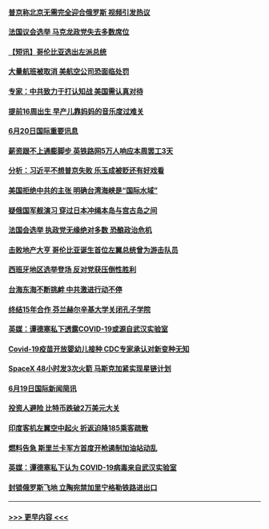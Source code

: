 #### [普京称北京无需完全迎合俄罗斯 视频引发热议](../pages/prog202/a103460823.md?t=06210851) 
#### [法国议会选举 马克龙政党失去多数席位](../pages/prog202/a103460692.md?t=06210851) 
#### [【短讯】哥伦比亚选出左派总统](../pages/prog202/a103460696.md?t=06210851) 
#### [大量航班被取消 美航空公司恐面临处罚](../pages/prog202/a103460488.md?t=06210851) 
#### [专家：中共致力于打认知战 美国需认真对待](../pages/prog202/a103460484.md?t=06210851) 
#### [提前16周出生 早产儿靠妈妈的音乐度过难关](../pages/prog202/a103460479.md?t=06210851) 
#### [6月20日国际重要讯息](../pages/prog202/a103460463.md?t=06210851) 
#### [薪资跟不上通膨脚步 英铁路网5万人响应本周罢工3天](../pages/prog202/a103460391.md?t=06210851) 
#### [分析：习近平不想普京失败 乐玉成被贬还有好戏看](../pages/prog202/a103460368.md?t=06210851) 
#### [美国拒绝中共的主张 明确台湾海峡是“国际水域”](../pages/prog202/a103460330.md?t=06210851) 
#### [疑俄国军舰演习 穿过日本冲绳本岛与宫古岛之间](../pages/prog202/a103460277.md?t=06210851) 
#### [法国会选举 执政党无缘绝对多数 恐酿政治危机](../pages/prog202/a103460267.md?t=06210851) 
#### [击败地产大亨 哥伦比亚诞生首位左翼总统曾为游击队员](../pages/prog202/a103460252.md?t=06210851) 
#### [西班牙地区选举登场 反对党获压倒性胜利](../pages/prog202/a103460237.md?t=06210851) 
#### [台海东海不断挑衅 中共激进行动不停](../pages/prog202/a103460148.md?t=06210851) 
#### [终结15年合作 芬兰赫尔辛基大学关闭孔子学院](../pages/prog202/a103460149.md?t=06210851) 
#### [英媒：谭德塞私下透露COVID-19或源自武汉实验室](../pages/prog202/a103460154.md?t=06210851) 
#### [Covid-19疫苗开放婴幼儿接种 CDC专家承认对新变种无知](../pages/prog202/a103460156.md?t=06210851) 
#### [SpaceX 48小时发3次火箭 马斯克加紧实现星链计划](../pages/prog202/a103460158.md?t=06210851) 
#### [6月19日国际新闻简讯](../pages/prog202/a103460077.md?t=06210851) 
#### [投资人避险  比特币跌破2万美元大关](../pages/prog202/a103460058.md?t=06210851) 
#### [印度客机左翼空中起火 折返迫降185乘客疏散](../pages/prog202/a103459952.md?t=06210851) 
#### [燃料告急 斯里兰卡军方首度开枪遏制加油站动乱](../pages/prog202/a103459927.md?t=06210851) 
#### [英媒：谭德塞私下认为 COVID-19病毒来自武汉实验室](../pages/prog202/a103459934.md?t=06210851) 
#### [封锁俄罗斯飞地 立陶宛禁加里宁格勒铁路进出口](../pages/prog202/a103459847.md?t=06210851) 

----
#### [ >>> 更早内容 <<< ](../indexes/prog202-earlier.md)
